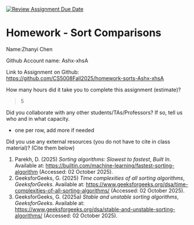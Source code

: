 [![Review Assignment Due Date](https://classroom.github.com/assets/deadline-readme-button-22041afd0340ce965d47ae6ef1cefeee28c7c493a6346c4f15d667ab976d596c.svg)](https://classroom.github.com/a/ITG1kIAV)

# Homework - Sort Comparisons

Name:Zhanyi Chen

Github Account name: Ashx-xhsA

Link to Assignment on Github: https://github.com/CS5008Fall2025/homework-sorts-Ashx-xhsA

How many hours did it take you to complete this assignment (estimate)?

> 5

Did you collaborate with any other students/TAs/Professors? If so, tell us who and in what capacity.

- one per row, add more if needed

Did you use any external resources (you do not have to cite in class material)? (Cite them below)

1. Parekh, D. (2025) _Sorting algorithms: Slowest to fastest_, _Built In_. Available at: https://builtin.com/machine-learning/fastest-sorting-algorithm (Accessed: 02 October 2025).
2. GeeksforGeeks, G. (2025) _Time complexities of all sorting algorithms_, _GeeksforGeeks_. Available at: https://www.geeksforgeeks.org/dsa/time-complexities-of-all-sorting-algorithms/ (Accessed: 02 October 2025).
3. GeeksforGeeks, G. (2025a) _Stable and unstable sorting algorithms_, _GeeksforGeeks_. Available at: https://www.geeksforgeeks.org/dsa/stable-and-unstable-sorting-algorithms/ (Accessed: 02 October 2025).
